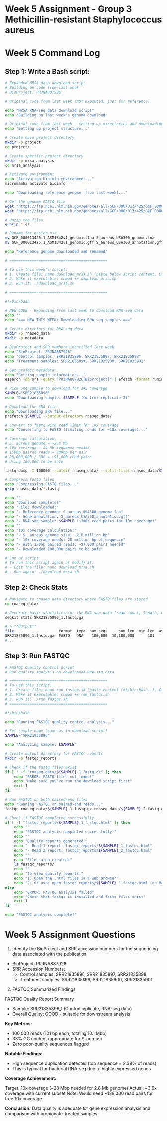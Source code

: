 # Week 5 Assignment - Group 3 Methicillin-resistant Staphylococcus aureus

# Week 5 Command Log

## Step 1: Write a Bash script:

```bash
# Expanded MRSA data download script
# Building on code from last week
# BioProject: PRJNA887926

# Original code from last week (NOT executed, just for reference)

echo "MRSA RNA-seq data download script"
echo "Building on last week's genome download"

# Original code from last week - setting up directories and downloading genome
echo "Setting up project structure..."

# Create main project directory
mkdir -p project
cd project/

# Create specific project directory  
mkdir -p mrsa_analysis
cd mrsa_analysis

# Activate environment
echo "Activating bioinfo environment..."
micromamba activate bioinfo

echo "Downloading reference genome (from last week)..."

# Get the genome FASTA file
wget "https://ftp.ncbi.nlm.nih.gov/genomes/all/GCF/000/013/425/GCF_000013425.1_ASM1342v1/GCF_000013425.1_ASM1342v1_genomic.fna.gz"
wget "https://ftp.ncbi.nlm.nih.gov/genomes/all/GCF/000/013/425/GCF_000013425.1_ASM1342v1/GCF_000013425.1_ASM1342v1_genomic.gff.gz"

# Unzip the files
gunzip *.gz

# Rename for easier use
mv GCF_000013425.1_ASM1342v1_genomic.fna S_aureus_USA300_genome.fna
mv GCF_000013425.1_ASM1342v1_genomic.gff S_aureus_USA300_annotation.gff

echo "Reference genome downloaded and renamed"

# ============================================

# To use this week's script:
# 1. Create file: nano download_mrsa.sh (paste below script content, Ctrl+O, Enter, Ctrl+X)
# 2. Make it executable: chmod +x download_mrsa.sh  
# 3. Run it: ./download_mrsa.sh

# ============================================

#!/bin/bash

# NEW CODE - Expanding from last week to download RNA-seq data
echo ""
echo "=== NEW THIS WEEK: Downloading RNA-seq samples ==="

# Create directory for RNA-seq data
mkdir -p rnaseq_data
mkdir -p metadata

# BioProject and SRR numbers identified last week
echo "BioProject: PRJNA887926"
echo "Control samples: SRR21835896, SRR21835897, SRR21835898"  
echo "Treatment samples: SRR21835899, SRR21835900, SRR21835901"

# Get project metadata
echo "Getting sample information..."
esearch -db sra -query "PRJNA887926[BioProject]" | efetch -format runinfo > metadata/runinfo.csv

# Pick one sample to download for 10x coverage
SAMPLE="SRR21835896"
echo "Downloading sample: $SAMPLE (Control replicate 3)"

# Download the SRA file
echo "Downloading SRA file..."
prefetch $SAMPLE --output-directory rnaseq_data/

# Convert to fastq with read limit for 10x coverage
echo "Converting to FASTQ (limiting reads for ~10x coverage)..."

# Coverage calculation:
# S. aureus genome = ~2.8 Mb
# 10x coverage = 28 Mb sequence needed  
# 150bp paired reads = 300bp per pair
# 28,000,000 / 300 = ~93,000 read pairs
# Using 100,000 to be safe

fastq-dump -X 100000 --outdir rnaseq_data/ --split-files rnaseq_data/$SAMPLE/$SAMPLE.sra

# Compress fastq files
echo "Compressing FASTQ files..."
gzip rnaseq_data/*.fastq

echo ""
echo "Download complete!"
echo "Files downloaded:"
echo "- Reference genome: S_aureus_USA300_genome.fna"
echo "- Gene annotation: S_aureus_USA300_annotation.gff" 
echo "- RNA-seq sample: $SAMPLE (~100k read pairs for 10x coverage)"
echo ""
echo "10x coverage calculation:"
echo "- S. aureus genome size: ~2.8 million bp"
echo "- 10x coverage needs: 28 million bp of sequence"
echo "- With 150bp paired reads: ~93,000 pairs needed"
echo "- Downloaded 100,000 pairs to be safe"

# End of script
# To run this script again or modify it:
# - Edit the file: nano download_mrsa.sh
# - Run again: ./download_mrsa.sh
```
## Step 2: Check Stats

```bash
# Navigate to rnaseq_data directory where FASTQ files are stored
cd rnaseq_data/

# Generate basic statistics for the RNA-seq data (read count, length, etc.)
seqkit stats SRR21835896_1.fastq.gz

# > **Output**
file                    format  type  num_seqs     sum_len  min_len  avg_len  max_len
SRR21835896_1.fastq.gz  FASTQ   DNA    100,000  10,100,000      101      101      101
#...
```

## Step 3: Run FASTQC

```bash
# FASTQC Quality Control Script
# Run quality analysis on downloaded RNA-seq data

# ============================================
# To use this script:
# 1. Create file: nano run_fastqc.sh (paste content (#!/bin/bash..), Ctrl+O, Enter, Ctrl+X)
# 2. Make it executable: chmod +x run_fastqc.sh
# 3. Run it: ./run_fastqc.sh
# ============================================

#!/bin/bash

echo "Running FASTQC quality control analysis..."

# Set sample name (same as in download script)
SAMPLE="SRR21835896"

echo "Analyzing sample: $SAMPLE"

# Create output directory for FASTQC reports
mkdir -p fastqc_reports

# Check if the fastq files exist
if [ ! -f "rnaseq_data/${SAMPLE}_1.fastq.gz" ]; then
    echo "ERROR: FASTQ files not found!"
    echo "Make sure you've run the download script first"
    exit 1
fi

# Run FASTQC on both paired-end files
echo "Running FASTQC on paired-end reads..."
fastqc rnaseq_data/${SAMPLE}_1.fastq.gz rnaseq_data/${SAMPLE}_2.fastq.gz --outdir fastqc_reports

# Check if FASTQC completed successfully
if [ -f "fastqc_reports/${SAMPLE}_1_fastqc.html" ]; then
    echo ""
    echo "FASTQC analysis completed successfully!"
    echo ""
    echo "Quality reports generated:"
    echo "- Read 1 report: fastqc_reports/${SAMPLE}_1_fastqc.html" 
    echo "- Read 2 report: fastqc_reports/${SAMPLE}_2_fastqc.html"
    echo ""
    echo "Files also created:"
    ls fastqc_reports/
    echo ""
    echo "To view quality reports:"
    echo "1. Open the .html files in a web browser"
    echo "2. Or use: open fastqc_reports/${SAMPLE}_1_fastqc.html (on Mac)"
else
    echo "ERROR: FASTQC analysis failed"
    echo "Check that fastqc is installed and fastq files exist"
    exit 1
fi

echo "FASTQC analysis complete!"

```

# Week 5 Assignment Questions

1. Identify the BioProject and SRR accession numbers for the sequencing data associated with the publication.

- BioProject: PRJNA887926
- SRR Accession Numbers:
   - Control samples: SRR21835896, SRR21835897, SRR21835898
   - Treatment samples: SRR21835899, SRR21835900, SRR21835901
 
2. FASTQC Summarized Findings

FASTQC Quality Report Summary
- Sample: SRR21835896_1 (Control replicate, RNA-seq data)
- Overall Quality: GOOD - suitable for downstream analysis

**Key Metrics:**

* 100,000 reads (101 bp each, totaling 10.1 Mbp)
* 33% GC content (appropriate for S. aureus)
* Zero poor-quality sequences flagged

**Notable Findings:**

* High sequence duplication detected (top sequence = 2.38% of reads)
* This is typical for bacterial RNA-seq due to highly expressed genes

**Coverage Achievement:**

Target: 10x coverage (~28 Mbp needed for 2.8 Mb genome)
Actual: ~3.6x coverage with current subset
Note: Would need ~138,000 read pairs for true 10x coverage

**Conclusion:** Data quality is adequate for gene expression analysis and comparison with propionate-treated samples.
